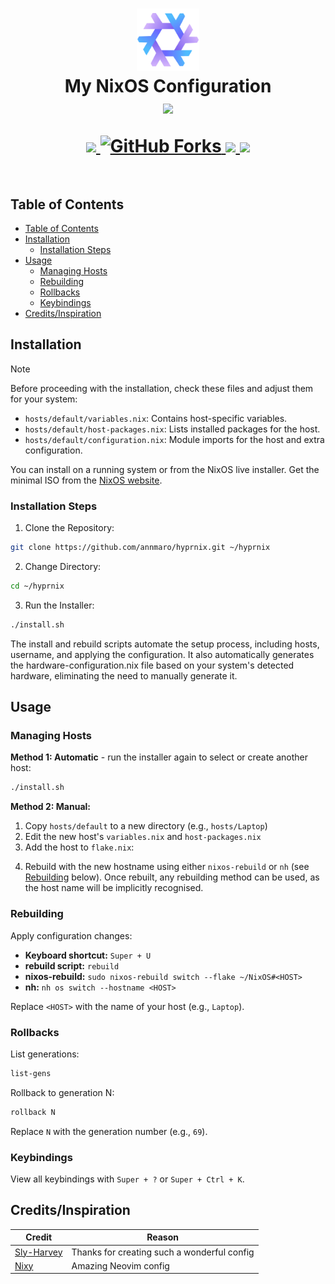 <h1 align="center">
   <img src="/img/nixos-logo.png" width="100px" /> 
   <br>
      My NixOS Configuration
   <br>
      <img src="https://raw.githubusercontent.com/catppuccin/catppuccin/main/assets/palette/macchiato.png" width="600px" /> <br>
   <div align="center">

   <div align="center">
      <p></p>
      <div align="center">
         <a href="https://github.com/annmaro/hyprnix/stargazers">
            <img src="https://img.shields.io/github/stars/annmaro/hyprnix?color=F5BDE6&labelColor=303446&style=for-the-badge&logo=starship&logoColor=F5BDE6">
         </a>
         <a href="https://github.com/annmaro/hyprnix/network/members">
            <img src="https://img.shields.io/github/forks/annmaro/hyprnix?color=C6A0F6&labelColor=303446&style=for-the-badge&logo=git&logoColor=C6A0F6" alt="GitHub Forks">
         </a>
         <!-- <a href="https://github.com/Sly-Harvey/NixOS/"> -->
         <!--    <img src="https://img.shields.io/github/repo-size/Sly-Harvey/NixOS?color=C6A0F6&labelColor=303446&style=for-the-badge&logo=github&logoColor=C6A0F6"> -->
         <!-- </a> -->
         <a = href="https://nixos.org">
            <img src="https://img.shields.io/badge/NixOS-Unstable-blue?style=for-the-badge&logo=NixOS&logoColor=91D7E3&label=NixOS&labelColor=303446&color=91D7E3">
            <!-- <img src="https://img.shields.io/badge/NixOS-unstable-blue.svg?style=for-the-badge&labelColor=303446&logo=NixOS&logoColor=white&color=91D7E3"> -->
         </a>
         <a href="https://github.com/annmaro/hyprnix/blob/main/LICENSE">
            <img src="https://img.shields.io/static/v1.svg?style=for-the-badge&label=License&message=MIT&colorA=313244&colorB=F5A97F&logo=unlicense&logoColor=F5A97F&"/>
         </a>
      </div>
      <br>
   </div>
</h1>

## Table of Contents

- [Table of Contents](#table-of-contents)
- [Installation](#installation)
  - [Installation Steps](#installation-steps)
- [Usage](#usage)
  - [Managing Hosts](#managing-hosts)
  - [Rebuilding](#rebuilding)
  - [Rollbacks](#rollbacks)
  - [Keybindings](#keybindings)
- [Credits/Inspiration](#creditsinspiration)

## Installation

> [!Note]
> Before proceeding with the installation, check these files and adjust them for your system:
>
> - `hosts/default/variables.nix`: Contains host-specific variables.
> - `hosts/default/host-packages.nix`: Lists installed packages for the host.
> - `hosts/default/configuration.nix`: Module imports for the host and extra configuration.

<!-- You can install this configuration either on a running system or from the NixOS live installer. The minimal ISO is recommended and can be downloaded from the [official NixOS website](https://nixos.org/download/#nixos-iso). -->

You can install on a running system or from the NixOS live installer. Get the minimal ISO from the [NixOS website](https://nixos.org/download/#nixos-iso).

### Installation Steps

1. Clone the Repository:

```bash
git clone https://github.com/annmaro/hyprnix.git ~/hyprnix
```

<!-- 2. Navigate to the Directory: -->

2. Change Directory:

```bash
cd ~/hyprnix
```

3. Run the Installer:

```bash
./install.sh
```

<!-- The script handles host setup, username configuration, and automatically generates `hardware-configuration.nix` based on your hardware. -->

The install and rebuild scripts automate the setup process, including hosts, username, and applying the configuration. It also automatically generates the hardware-configuration.nix file based on your system's detected hardware, eliminating the need to manually generate it.

## Usage

### Managing Hosts

**Method 1: Automatic** - run the installer again to select or create another host:

```bash
./install.sh
```

**Method 2: Manual:**

1. Copy `hosts/default` to a new directory (e.g., `hosts/Laptop`)
2. Edit the new host's `variables.nix` and `host-packages.nix`
3. Add the host to `flake.nix`:


<!-- 4. Rebuild with the new hostname (see below) -->

4. Rebuild with the new hostname using either `nixos-rebuild` or `nh` (see [Rebuilding](#rebuilding) below). Once rebuilt, any rebuilding method can be used, as the host name will be implicitly recognised.

### Rebuilding

Apply configuration changes:

- **Keyboard shortcut:** `Super + U`
- **rebuild script:** `rebuild`
- **nixos-rebuild:** `sudo nixos-rebuild switch --flake ~/NixOS#<HOST>`
- **nh:** `nh os switch --hostname <HOST>`

Replace `<HOST>` with the name of your host (e.g., `Laptop`).

### Rollbacks

List generations:

```bash
list-gens
```

Rollback to generation N:

```bash
rollback N
```

Replace `N` with the generation number (e.g., `69`).

### Keybindings

View all keybindings with `Super + ?` or `Super + Ctrl + K`.

## Credits/Inspiration

| Credit                                      | Reason                                      |
| ------------------------------------------- | ------------------------------------------- |
| [Sly-Harvey](//github.com/Sly-Harvey/NixOS) | Thanks for creating such a wonderful config |
| [Nixy](https://github.com/anotherhadi/nixy) | Amazing Neovim config                       |